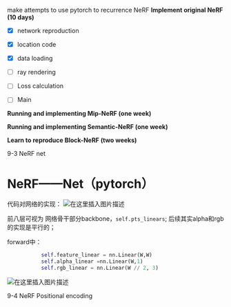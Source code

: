 make attempts to use pytorch to recurrence NeRF
**Implement original NeRF (10 days)**

 - [x] network reproduction
 
 - [x] location code
 
 - [x] data loading
 
 - [ ] ray rendering
 
 - [ ] Loss calculation
 
 - [ ] Main

**Running and implementing Mip-NeRF (one week)**

**Running and implementing Semantic-NeRF (one week)**

**Learn to reproduce Block-NeRF (two weeks)**

9-3 NeRF net
# NeRF——Net（pytorch）

代码对网络的实现：
![在这里插入图片描述](https://img-blog.csdnimg.cn/c44ea3ae4fef4a1da6f6f0bb855d6fb0.png)

前八层可视为 网络骨干部分backbone，`self.pts_linears`;
后续其实alpha和rgb的实现是平行的；

forward中：
```python
           self.feature_linear = nn.Linear(W,W)
           self.alpha_linear =nn.Linear(W,1)
           self.rgb_linear = nn.Linear(W // 2, 3)
```
![在这里插入图片描述](https://img-blog.csdnimg.cn/285e1c0755d64dc5b88d26346dee4f64.png)

9-4 NeRF Positional encoding
